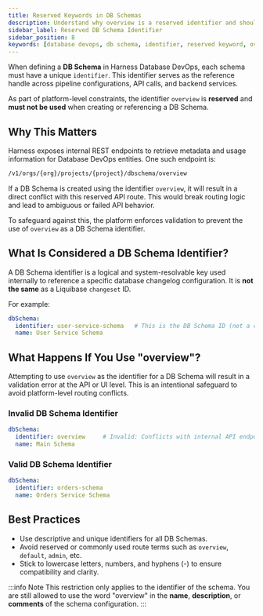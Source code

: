 ```yaml
---
title: Reserved Keywords in DB Schemas
description: Understand why overview is a reserved identifier and should not be used when creating DB Schemas in Harness.
sidebar_label: Reserved DB Schema Identifier
sidebar_position: 8
keywords: [database devops, db schema, identifier, reserved keyword, overview, API restrictions]
---
```


When defining a **DB Schema** in Harness Database DevOps, each schema must have a unique `identifier`. This identifier serves as the reference handle across pipeline configurations, API calls, and backend services.

As part of platform-level constraints, the identifier `overview` is **reserved** and **must not be used** when creating or referencing a DB Schema.

## Why This Matters

Harness exposes internal REST endpoints to retrieve metadata and usage information for Database DevOps entities. One such endpoint is:

```sh
/v1/orgs/{org}/projects/{project}/dbschema/overview
```


If a DB Schema is created using the identifier `overview`, it will result in a direct conflict with this reserved API route. This would break routing logic and lead to ambiguous or failed API behavior.

To safeguard against this, the platform enforces validation to prevent the use of `overview` as a DB Schema identifier.

## What Is Considered a DB Schema Identifier?

A DB Schema identifier is a logical and system-resolvable key used internally to reference a specific database changelog configuration. It is **not the same** as a Liquibase `changeset` ID.

For example:

```yaml
dbSchema:
  identifier: user-service-schema   # This is the DB Schema ID (not a changeset)
  name: User Service Schema
```

## What Happens If You Use "overview"?

Attempting to use `overview` as the identifier for a DB Schema will result in a validation error at the API or UI level. This is an intentional safeguard to avoid platform-level routing conflicts.

### Invalid DB Schema Identifier
```yaml
dbSchema:
  identifier: overview     # Invalid: Conflicts with internal API endpoint
  name: Main Schema
```

### Valid DB Schema Identifier
```yaml
dbSchema:
  identifier: orders-schema
  name: Orders Service Schema
```

## Best Practices
- Use descriptive and unique identifiers for all DB Schemas.
- Avoid reserved or commonly used route terms such as `overview`, `default`, `admin`, etc.
- Stick to lowercase letters, numbers, and hyphens (-) to ensure compatibility and clarity.

:::info Note
This restriction only applies to the identifier of the schema. You are still allowed to use the word "overview" in the **name**, **description**, or **comments** of the schema configuration.
:::